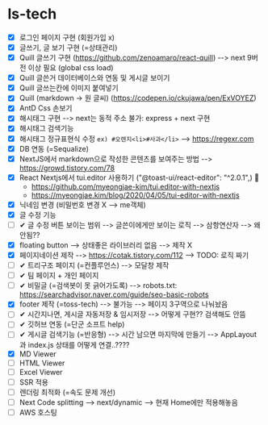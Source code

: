 # ls-tech

- [x] 로그인 페이지 구현 (회원가입 x)
- [x] 글쓰기, 글 보기 구현 (=상태관리) 
- [x] Quill 글쓰기 구현 (https://github.com/zenoamaro/react-quill) --> next 9버전 이상 필요 (global css load)
- [x] Quill 글쓴거 데이터베이스와 연동 및 게시글 보이기  
- [x] Quill 글쓰는칸에 이미지 붙여넣기 
- [x] Quill (markdown -> 원 글씨)  (https://codepen.io/ckujawa/pen/ExVOYEZ)
- [x] AntD Css 손보기 
- [x] 해시태그 구현 --> next는 동적 주소 불가: express + next 구현     
- [x] 해시태그 검색기능
- [x] 해시태그 정규표현식 수정 `ex) #오렌지<li>#사과</li>`  --> https://regexr.com   
- [x] DB 연동 (=Sequalize)
- [x] NextJS에서 markdown으로 작성한 콘텐츠를 보여주는 방법 --> https://growd.tistory.com/78
- [x] React Nextjs에서 tui.editor 사용하기 ("@toast-ui/react-editor": "^2.0.1",) 📌
  - https://github.com/myeongjae-kim/tui.editor-with-nextjs
  - https://myeongjae.kim/blog/2020/04/05/tui-editor-with-nextjs
- [x] 닉네임 변경 (비밀번호 변경 X --> me객체) 
- [x] 글 수정 기능   
- [ ] ✔ 글 수정 버튼 보이는 범위 --> 글쓴이에게만 보이는 로직 --> 삼항연산자 --> 왜 안됨??
- [x] floating button --> 상태좋은 라이브러리 없음 --> 제작 X
- [x] 페이지네이션 제작 --> https://cotak.tistory.com/112 --> TODO: 로직 짜기 
- [ ] ✔ 트리구조 페이지 (=컨플루언스) --> 모달창 제작
- [ ] ✔ 팀 페이지 + 개인 페이지
- [ ] ✔ 비밀글 (=검색봇이 못 긁어가도록) --> robots.txt: https://searchadvisor.naver.com/guide/seo-basic-robots
- [x] footer 제작 (=toss-tech) --> 불가능 --> 페이지 3구역으로 나눠놨음 
- [ ] ✔ 시간지나면, 게시글 자동저장 & 임시저장 --> 어떻게 구현?? 검색해도 안뜸 
- [ ] ✔ 깃허브 연동 (=단군 소프트 help) 
- [ ] ✔ 게시글 검색기능 (=반응형)  --> 시간 남으면 마지막에 만들기 --> AppLayout과 index.js 상태를 어떻게 연결..????
- [x] MD Viewer
- [ ] HTML Viewer
- [ ] Excel Viewer
- [ ] SSR 적용 
- [ ] 렌더링 최적화 (=속도 문제 개선)
- [ ] Next Code splitting --> next/dynamic --> 현재 Home에만 적용해놓음
- [ ] AWS 호스팅
